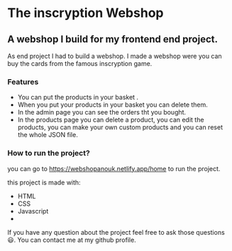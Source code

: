 # The inscryption Webshop 

## A webshop I build for my frontend end project.

As end project I had to build a webshop. I made a webshop were you can buy the cards from the famous inscryption game.

### Features

- You can put the products in your basket .
- When you put your products in your basket you can delete them.
- In the admin page you can see the orders tht you bought.
- In the products page you can delete a product, you can edit the products, you can make your own custom products and you can reset the whole JSON file.

### How to run the project?

you can go to https://webshopanouk.netlify.app/home to run the project.

this project is made with:
- HTML
- CSS
- Javascript
- 
If you have any question about the project feel free to ask those questions :smiley:. You can contact me at my github profile.
